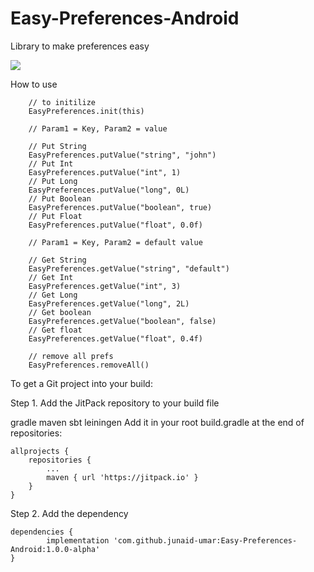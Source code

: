 # Easy-Preferences-Android
Library to make preferences easy

[![](https://jitpack.io/v/junaid-umar/Easy-Preferences-Android.svg)](https://jitpack.io/#junaid-umar/Easy-Preferences-Android)


How to use
        
        // to initilize
        EasyPreferences.init(this)
        
        // Param1 = Key, Param2 = value
        
        // Put String 
        EasyPreferences.putValue("string", "john")
        // Put Int 
        EasyPreferences.putValue("int", 1)
        // Put Long 
        EasyPreferences.putValue("long", 0L)
        // Put Boolean 
        EasyPreferences.putValue("boolean", true)
        // Put Float 
        EasyPreferences.putValue("float", 0.0f)
        
        // Param1 = Key, Param2 = default value

        // Get String 
        EasyPreferences.getValue("string", "default")
        // Get Int 
        EasyPreferences.getValue("int", 3)
        // Get Long 
        EasyPreferences.getValue("long", 2L)
        // Get boolean 
        EasyPreferences.getValue("boolean", false)
        // Get float 
        EasyPreferences.getValue("float", 0.4f)
        
        // remove all prefs
        EasyPreferences.removeAll()



To get a Git project into your build:

Step 1. Add the JitPack repository to your build file

gradle
maven
sbt
leiningen
Add it in your root build.gradle at the end of repositories:

	allprojects {
		repositories {
			...
			maven { url 'https://jitpack.io' }
		}
	}
Step 2. Add the dependency

	dependencies {
	        implementation 'com.github.junaid-umar:Easy-Preferences-Android:1.0.0-alpha'
	}
